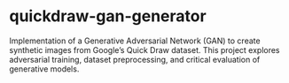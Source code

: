 # quickdraw-gan-generator
Implementation of a Generative Adversarial Network (GAN) to create synthetic images from Google’s Quick Draw dataset. This project explores adversarial training, dataset preprocessing, and critical evaluation of generative models.

